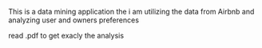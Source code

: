 This is a data mining application the i am utilizing the data from Airbnb and analyzing user and owners preferences

read .pdf  to get exacly the analysis
